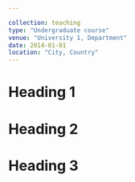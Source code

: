 ```yaml
---

collection: teaching
type: "Undergraduate course"
venue: "University 1, Department"
date: 2014-01-01
location: "City, Country"
---
```


Heading 1
======

Heading 2
======

Heading 3
======